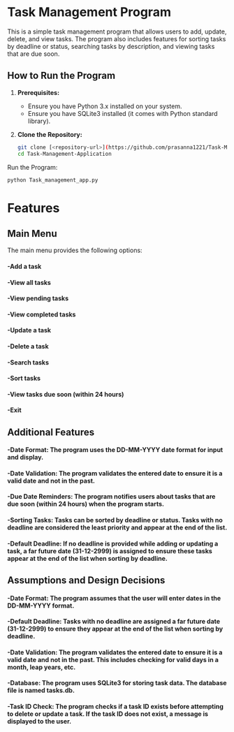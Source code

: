 # Task Management Program

This is a simple task management program that allows users to add, update, delete, and view tasks. The program also includes features for sorting tasks by deadline or status, searching tasks by description, and viewing tasks that are due soon.

## How to Run the Program

1. **Prerequisites:**
   - Ensure you have Python 3.x installed on your system.
   - Ensure you have SQLite3 installed (it comes with Python standard library).

2. **Clone the Repository:**
   ```sh
   git clone [<repository-url>](https://github.com/prasanna1221/Task-Management-Application.git)
   cd Task-Management-Application
   ```

Run the Program:
   ```sh
   python Task_management_app.py
   ```

# Features
## Main Menu
The main menu provides the following options:
#### -Add a task
#### -View all tasks
#### -View pending tasks
#### -View completed tasks
#### -Update a task
#### -Delete a task
#### -Search tasks
#### -Sort tasks
#### -View tasks due soon (within 24 hours)
#### -Exit
## Additional Features
#### -Date Format: The program uses the DD-MM-YYYY date format for input and display.
#### -Date Validation: The program validates the entered date to ensure it is a valid date and not in the past.
#### -Due Date Reminders: The program notifies users about tasks that are due soon (within 24 hours) when the program starts.
#### -Sorting Tasks: Tasks can be sorted by deadline or status. Tasks with no deadline are considered the least priority and appear at the end of the list.
#### -Default Deadline: If no deadline is provided while adding or updating a task, a far future date (31-12-2999) is assigned to ensure these tasks appear at the end of the list when sorting by deadline.
## Assumptions and Design Decisions
#### -Date Format: The program assumes that the user will enter dates in the DD-MM-YYYY format.
#### -Default Deadline: Tasks with no deadline are assigned a far future date (31-12-2999) to ensure they appear at the end of the list when sorting by deadline.
#### -Date Validation: The program validates the entered date to ensure it is a valid date and not in the past. This includes checking for valid days in a month, leap years, etc.
#### -Database: The program uses SQLite3 for storing task data. The database file is named tasks.db.
#### -Task ID Check: The program checks if a task ID exists before attempting to delete or update a task. If the task ID does not exist, a message is displayed to the user.
